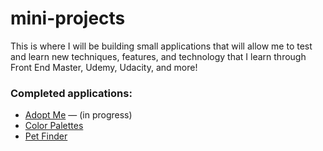 # mini-projects
This is where I will be building small applications that will allow me to test and learn new techniques, features, and technology that I learn through Front End Master, Udemy, Udacity, and more!

### Completed applications:  
- [Adopt Me](https://github.com/vivxz/mini-projects/tree/master/Front%20End/React/adopt-me) — (in progress)
- [Color Palettes](https://github.com/vivxz/mini-projects/tree/master/Front%20End/React%20Native/react-native)
- [Pet Finder](https://github.com/vivxz/mini-projects/tree/master/Back%20End/GraphQL/client-server)
